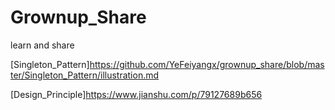 # Grownup_Share
learn and share

[Singleton_Pattern]<https://github.com/YeFeiyangx/grownup_share/blob/master/Singleton_Pattern/illustration.md>

[Design_Principle]<https://www.jianshu.com/p/79127689b656>